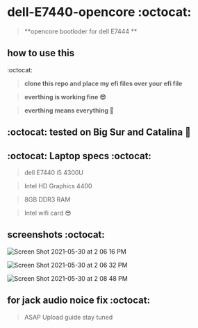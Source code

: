 # dell-E7440-opencore :octocat:

> **opencore bootloder for dell E7444 **



## how to use this 
:octocat:

>**clone this repo and place my efi files over your efi file**


>**everthing is working fine :sunglasses:**


>**everthing means everything :cowboy_hat_face:**



## :octocat: tested on Big Sur and Catalina :ghost:



## :octocat: Laptop specs :octocat:
> dell E7440 i5 4300U 

>Intel HD Graphics 4400

>8GB DDR3 RAM

>Intel wifi card :sunglasses:



## screenshots :octocat:

![Screen Shot 2021-05-30 at 2 06 16 PM](https://user-images.githubusercontent.com/71174208/120097881-79351b00-c150-11eb-8a75-dd8f8a47dbcd.png)

![Screen Shot 2021-05-30 at 2 06 32 PM](https://user-images.githubusercontent.com/71174208/120097917-a1247e80-c150-11eb-9794-230d92809311.png)

![Screen Shot 2021-05-30 at 2 08 48 PM](https://user-images.githubusercontent.com/71174208/120097922-a4b80580-c150-11eb-9219-df45bbda6aaf.png)



## for jack audio noice fix :octocat:
>
>  ASAP Upload guide stay tuned



